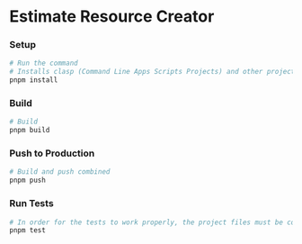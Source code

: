 # Estimate Resource Creator

### Setup
```bash
# Run the command
# Installs clasp (Command Line Apps Scripts Projects) and other project dependencies
pnpm install
```

### Build 
```bash
# Build 
pnpm build
```

### Push to Production
```bash
# Build and push combined 
pnpm push
```

### Run Tests
```bash
# In order for the tests to work properly, the project files must be compiled from Typescript to Javascript. This is done with test script.
pnpm test

```

